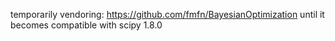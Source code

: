 temporarily vendoring: https://github.com/fmfn/BayesianOptimization
until it becomes compatible with scipy 1.8.0
